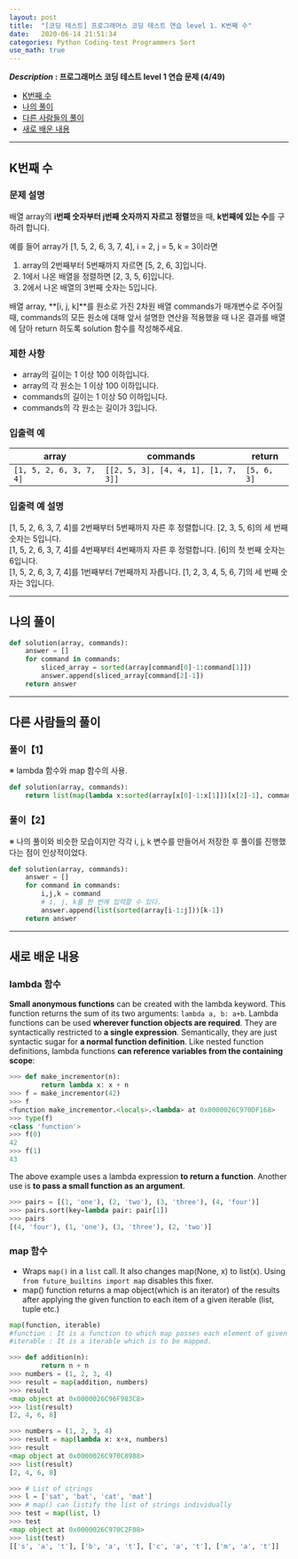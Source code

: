 ```yaml
---
layout: post
title:  "[코딩 테스트] 프로그래머스 코딩 테스트 연습 level 1. K번째 수"
date:   2020-06-14 21:51:34 
categories: Python Coding-test Programmers Sort
use_math: true
---
```


**_Description_ : 프로그래머스 코딩 테스트 level 1 연습 문제 (4/49)**

* [K번째 수](#problem-description)
* [나의 풀이](#my-solution)
* [다른 사람들의 풀이](#problem-solution)
* [새로 배운 내용](#deep)

***

## K번째 수 <a id="problem-description"></a>

### 문제 설명

배열 array의 **i번째 숫자부터 j번째 숫자까지 자르고** **정렬**했을 때, **k번째에 있는 수**를 구하려 합니다.

예를 들어 array가 [1, 5, 2, 6, 3, 7, 4], i = 2, j = 5, k = 3이라면

1.  array의 2번째부터 5번째까지 자르면 [5, 2, 6, 3]입니다.
2.  1에서 나온 배열을 정렬하면 [2, 3, 5, 6]입니다.
3.  2에서 나온 배열의 3번째 숫자는 5입니다.

배열 array, **[i, j, k]**를 원소로 가진 2차원 배열 commands가 매개변수로 주어질 때, commands의 모든 원소에 대해 앞서 설명한 연산을 적용했을 때 나온 결과를 배열에 담아 return 하도록 solution 함수를 작성해주세요.

### 제한 사항
* array의 길이는 1 이상 100 이하입니다.
* array의 각 원소는 1 이상 100 이하입니다.
* commands의 길이는 1 이상 50 이하입니다. 
* commands의 각 원소는 길이가 3입니다.

### 입출력 예
| array | commands | return |
| ----- | -------- | ------ |
| `[1, 5, 2, 6, 3, 7, 4]` | `[[2, 5, 3], [4, 4, 1], [1, 7, 3]]` | `[5, 6, 3]` |

### 입출력 예 설명
[1, 5, 2, 6, 3, 7, 4]를 2번째부터 5번째까지 자른 후 정렬합니다. [2, 3, 5, 6]의 세 번째 숫자는 5입니다.  
[1, 5, 2, 6, 3, 7, 4]를 4번째부터 4번째까지 자른 후 정렬합니다. [6]의 첫 번째 숫자는 6입니다.  
[1, 5, 2, 6, 3, 7, 4]를 1번째부터 7번째까지 자릅니다. [1, 2, 3, 4, 5, 6, 7]의 세 번째 숫자는 3입니다.

***

## 나의 풀이 <a id="my-solution"></a>

```python
def solution(array, commands):
    answer = []
    for command in commands:
        sliced_array = sorted(array[command[0]-1:command[1]])
        answer.append(sliced_array[command[2]-1])
    return answer
```

***

## 다른 사람들의 풀이 <a id="problem-solution"></a>

### 풀이【1】
※ lambda 함수와 map 함수의 사용.
```python
def solution(array, commands):
    return list(map(lambda x:sorted(array[x[0]-1:x[1]])[x[2]-1], commands))
```

### 풀이【2】
※ 나의 풀이와 비슷한 모습이지만 각각 i, j, k 변수를 만들어서 저장한 후 풀이를 진행했다는 점이 인상적이었다.
```python
def solution(array, commands):
    answer = []
    for command in commands:
        i,j,k = command
        # i, j, k를 한 번에 입력할 수 있다.
        answer.append(list(sorted(array[i-1:j]))[k-1])
    return answer
```

***

## 새로 배운 내용 <a id='deep'></a>

### lambda 함수

**Small anonymous functions** can be created with the lambda keyword. This function returns the sum of its two arguments: `lambda a, b: a+b`. Lambda functions can be used **wherever function objects are required**. They are syntactically restricted to **a single expression**. Semantically, they are just syntactic sugar for **a normal function definition**. Like nested function definitions, lambda functions **can reference variables from the containing scope**:
```python
>>> def make_incrementor(n):
		return lambda x: x + n
>>> f = make_incrementor(42)
>>> f
<function make_incrementor.<locals>.<lambda> at 0x0000026C970DF168>
>>> type(f)
<class 'function'>
>>> f(0)
42
>>> f(1)
43
```

The above example uses a lambda expression **to return a function**. Another use is **to pass a small function as an argument**.
```python
>>> pairs = [(1, 'one'), (2, 'two'), (3, 'three'), (4, 'four')]
>>> pairs.sort(key=lambda pair: pair[1])
>>> pairs
[(4, 'four'), (1, 'one'), (3, 'three'), (2, 'two')]
```

### map 함수

* Wraps `map()` in a `list` call. It also changes map(None, x) to list(x). Using `from future_builtins import map` disables this fixer.
*  map() function returns a map object(which is an iterator) of the results after applying the given function to each item of a given iterable (list, tuple etc.)
```python
map(function, iterable)
#function : It is a function to which map passes each element of given iterable.
#iterable : It is a iterable which is to be mapped.
```

```python
>>> def addition(n):
		return n + n
>>> numbers = (1, 2, 3, 4)
>>> result = map(addition, numbers)
>>> result
<map object at 0x0000026C96F983C8>
>>> list(result)
[2, 4, 6, 8]
```

```python
>>> numbers = (1, 2, 3, 4)
>>> result = map(lambda x: x+x, numbers)
>>> result
<map object at 0x0000026C970C8988>
>>> list(result)
[2, 4, 6, 8]
```
```python
>>> # List of strings
>>> l = ['sat', 'bat', 'cat', 'mat']
>>> # map() can listify the list of strings individually
>>> test = map(list, l)
>>> test
<map object at 0x0000026C970C2F08>
>>> list(test)
[['s', 'a', 't'], ['b', 'a', 't'], ['c', 'a', 't'], ['m', 'a', 't']]
```
<!--stackedit_data:
eyJoaXN0b3J5IjpbMTExMTMzMzE2OCwtMTU3NTMwODgxNiwtMj
EzMzc2MDgxNywtMTEzNjEwMDQ4MiwxNjk1Nzc2ODM2LC0xOTIz
MjA0MjE5LC05MDAwMzAxMDcsLTE5MDYzOTA4OTVdfQ==
-->
